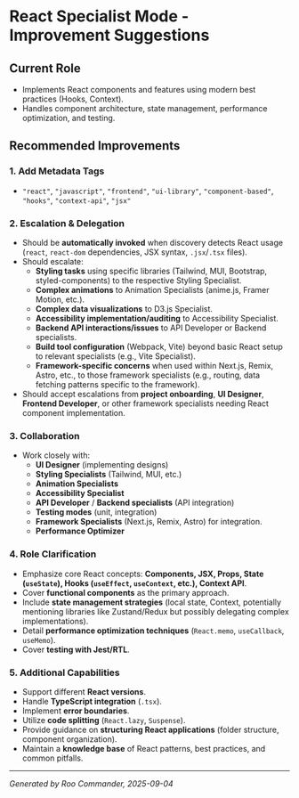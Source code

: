 # React Specialist Mode - Improvement Suggestions

## Current Role
- Implements React components and features using modern best practices (Hooks, Context).
- Handles component architecture, state management, performance optimization, and testing.

## Recommended Improvements

### 1. Add Metadata Tags
- `"react"`, `"javascript"`, `"frontend"`, `"ui-library"`, `"component-based"`, `"hooks"`, `"context-api"`, `"jsx"`

### 2. Escalation & Delegation
- Should be **automatically invoked** when discovery detects React usage (`react`, `react-dom` dependencies, JSX syntax, `.jsx`/`.tsx` files).
- Should escalate:
  - **Styling tasks** using specific libraries (Tailwind, MUI, Bootstrap, styled-components) to the respective Styling Specialist.
  - **Complex animations** to Animation Specialists (anime.js, Framer Motion, etc.).
  - **Complex data visualizations** to D3.js Specialist.
  - **Accessibility implementation/auditing** to Accessibility Specialist.
  - **Backend API interactions/issues** to API Developer or Backend specialists.
  - **Build tool configuration** (Webpack, Vite) beyond basic React setup to relevant specialists (e.g., Vite Specialist).
  - **Framework-specific concerns** when used within Next.js, Remix, Astro, etc., to those framework specialists (e.g., routing, data fetching patterns specific to the framework).
- Should accept escalations from **project onboarding**, **UI Designer**, **Frontend Developer**, or other framework specialists needing React component implementation.

### 3. Collaboration
- Work closely with:
  - **UI Designer** (implementing designs)
  - **Styling Specialists** (Tailwind, MUI, etc.)
  - **Animation Specialists**
  - **Accessibility Specialist**
  - **API Developer** / **Backend specialists** (API integration)
  - **Testing modes** (unit, integration)
  - **Framework Specialists** (Next.js, Remix, Astro) for integration.
  - **Performance Optimizer**

### 4. Role Clarification
- Emphasize core React concepts: **Components, JSX, Props, State (`useState`), Hooks (`useEffect`, `useContext`, etc.), Context API**.
- Cover **functional components** as the primary approach.
- Include **state management strategies** (local state, Context, potentially mentioning libraries like Zustand/Redux but possibly delegating complex implementations).
- Detail **performance optimization techniques** (`React.memo`, `useCallback`, `useMemo`).
- Cover **testing with Jest/RTL**.

### 5. Additional Capabilities
- Support different **React versions**.
- Handle **TypeScript integration** (`.tsx`).
- Implement **error boundaries**.
- Utilize **code splitting** (`React.lazy`, `Suspense`).
- Provide guidance on **structuring React applications** (folder structure, component organization).
- Maintain a **knowledge base** of React patterns, best practices, and common pitfalls.

---

*Generated by Roo Commander, 2025-09-04*